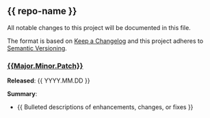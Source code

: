 ## {{ repo-name }}

All notable changes to this project will be documented in this file.

The format is based on [Keep a Changelog](http://keepachangelog.com/) and this project adheres to [Semantic Versioning](http://semver.org/).

### [{{Major.Minor.Patch}}](https://github.com/MetroStar/{{RepoName}}/releases/tag/{{Major.Minor.Patch}})

**Released**: {{ YYYY.MM.DD }}

**Summary**:

*   {{ Bulleted descriptions of enhancements, changes, or fixes }}
